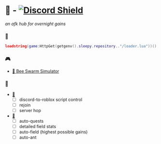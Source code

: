# 🌙 - [![Discord Shield](https://discordapp.com/api/guilds/999739236381118464/widget.png)](https://discord.gg/aVgrSFCHpu)
*an afk hub for overnight gains*
### 🧵
```lua
loadstring(game:HttpGet(getgenv().sleepy.repository.."/loader.lua"))()
```
### 🎮
- [🐝 Bee Swarm Simulator](https://www.roblox.com/games/1537690962)

### 📝
- [🌙](https://github.com/philosolog/sleepy-pbe)
	- [ ] discord-to-roblox script control
    - [ ] rejoin
    - [ ] server hop
- [🐝](https://www.roblox.com/games/1537690962)
	- [ ] auto-quests
	- [ ] detailed field stats
	- [ ] auto-field (highest possible gains)
	- [ ] auto-ant
